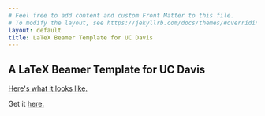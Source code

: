 ```yaml
---
# Feel free to add content and custom Front Matter to this file.
# To modify the layout, see https://jekyllrb.com/docs/themes/#overriding-theme-defaults
layout: default
title: LaTeX Beamer Template for UC Davis
---
```


<style>
    .pdf {
        width: 100%;
        aspect-ratio: 16 / 9;
    }

    .pdf {
        height: 100%;
        margin: 0;
        padding: 0;
    }

</style>

## A LaTeX Beamer Template for UC Davis
<a href="https://chesun.github.io/assets/resources/ucdavis_theme_test.pdf" target="_blank">Here's what it looks like.</a>

<object data="https://chesun.github.io/assets/resources/ucdavis_theme_test.pdf" class="pdf"        width="90%" height="90%">
</object>



Get it <a href="https://github.com/chesun/latex_templates/tree/main/ucdavis_beamer_theme_xelatex" target="_blank">here.</a>

